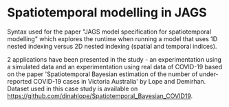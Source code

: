 # Spatiotemporal modelling in JAGS

Syntax used for the paper "JAGS model specification for spatiotemporal modelling" which explores the runtime when running a model that uses 1D nested indexing versus 2D nested indexing (spatial and temporal indices).

2 applications have been presented in the study - an experimentation using a simulated data and an experimentation using real data of COVID-19 based on the paper 'Spatiotemporal Bayesian estimation of the number of under-reported COVID-19 cases in Victoria Australia' by Lope and Demirhan. Dataset used in this case study is available on https://github.com/dinahlope/Spatiotemporal_Bayesian_COVID19.
